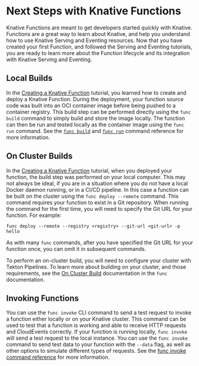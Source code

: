 # Next Steps with Knative Functions

Knative Functions are meant to get developers started quickly with Knative.
Functions are a great way to learn about Knative, and help you understand
how to use Knative Serving and Eventing resources. Now that you have created
your first Function, and followed the Serving and Eventing tutorials, you
are ready to learn more about the Function lifecycle and its integration
with Knative Serving and Eventing.

## Local Builds

In the [Creating a Knative Function](./creating-function.md) tutorial, you
learned how to create and deploy a Knative Function. During the deployment,
your function source code was built into an OCI container image before being
pushed to a container registry. This build step can be performed directly
using the `func build` command to simply build and store the image locally.
The function can then be run and tested locally as the container image using
the `func run` command. See the
[`func build`](https://github.com/knative-sandbox/kn-plugin-func/blob/main/docs/reference/func_build.md)
and
[`func run`](https://github.com/knative-sandbox/kn-plugin-func/blob/main/docs/reference/func_run.md)
command reference for more information.

## On Cluster Builds

In the [Creating a Knative Function](./creating-function.md) tutorial, when
you deployed your function, the build step was performed on your local computer.
This may not always be ideal, if you are in a situation where you do not have
a local Docker daemon running, or in a CI/CD pipeline. In this case a function
can be built on the cluster using the `func deploy --remote` command. This command
requires your function to exist in a Git repository. When running the command
for the first time, you will need to specify the Git URL for your function. For
example:

```{ .console }
func deploy --remote --registry <registry> --git-url <git-url> -p hello
```

As with many `func` commands, after you have specified the Git URL for your
function once, you can omit it in subsequent commands.

To perform an on-cluster build, you will need to configure your cluster with
Tekton Pipelines. To learn more about building on your cluster, and those
requirements, see the
[On Cluster Build](https://github.com/knative-sandbox/kn-plugin-func/blob/main/docs/reference/on_cluster_build.md) documentation
in the `func` documentation.

## Invoking Functions

You can use the `func invoke` CLI command to send a test request to invoke a
function either locally or on your Knative cluster. This command can be used
to test that a function is working and able to receive HTTP requests and
CloudEvents correctly. If your function is running locally, `func invoke`
will send a test request to the local instance. You can use the `func invoke`
command to send test data to your function with the `--data` flag, as well as
other options to simulate different types of requests. See the
[func invoke command reference](https://github.com/knative-sandbox/kn-plugin-func/blob/main/docs/reference/func_invoke.md)
for more information.
